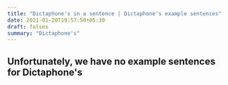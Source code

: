 ```yaml
---
title: "Dictaphone's in a sentence | Dictaphone's example sentences"
date: 2021-01-20T19:57:50+05:30
draft: falses
summary: "Dictaphone's"
---
```

## Unfortunately, we have no example sentences for Dictaphone's                 
